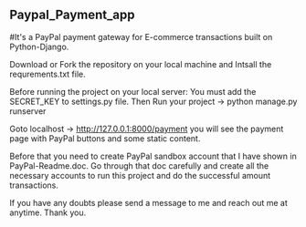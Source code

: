 ## Paypal_Payment_app
#It's a PayPal payment gateway for E-commerce transactions built on Python-Django.

Download or Fork the repository on your local machine and Intsall the requrements.txt file.

Before running the project on your local server: You must add the SECRET_KEY to settings.py file.
Then Run your project -> python manage.py runserver

Goto localhost -> http://127.0.0.1:8000/payment 
you will see the payment page with PayPal buttons and some static content.

Before that you need to create PayPal sandbox account that I have shown in PayPal-Readme.doc.
Go through that doc carefully and create all the necessary accounts to run this project and do the successful amount transactions.

If you have any doubts please send a message to me and reach out me at anytime.
Thank you.


